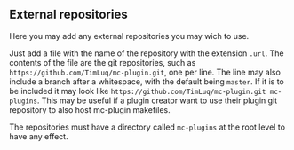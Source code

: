 ## External repositories

Here you may add any external repositories you may wich to use.

Just add a file with the name of the repository with the extension `.url`.
The contents of the file are the git repositories, such as `https://github.com/TimLuq/mc-plugin.git`, one per line.
The line may also include a branch  after a whitespace, with the default being `master`.
If it is to be included it may look like `https://github.com/TimLuq/mc-plugin.git mc-plugins`.
This may be useful if a plugin creator want to use their plugin git repository to also host mc-plugin makefiles.

The repositories must have a directory called `mc-plugins` at the root level to have any effect.
